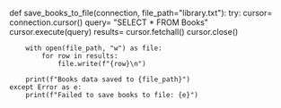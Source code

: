 <!--Code File to save library data into TXT file  -->
def save_books_to_file(connection, file_path="library.txt"):
    try:
        cursor= connection.cursor()
        query= "SELECT * FROM Books"
        cursor.execute(query)
        results= cursor.fetchall()
        cursor.close()

        with open(file_path, "w") as file:
            for row in results:
                file.write(f"{row}\n")

        print(f"Books data saved to {file_path}")
    except Error as e:
        print(f"Failed to save books to file: {e}")